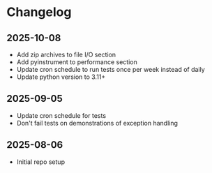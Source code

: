 # Changelog

## 2025-10-08

* Add zip archives to file I/O section
* Add pyinstrument to performance section
* Update cron schedule to run tests once per week instead of daily
* Update python version to 3.11+

## 2025-09-05

* Update cron schedule for tests
* Don't fail tests on demonstrations of exception handling

## 2025-08-06

* Initial repo setup

